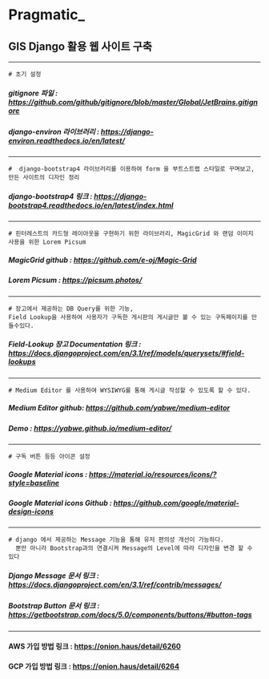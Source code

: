 # Pragmatic_


## GIS Django 활용 웹 사이트 구축

----------------------------------------------------

    # 초기 설정
##### gitignore 파일 : https://github.com/github/gitignore/blob/master/Global/JetBrains.gitignore
##### django-environ 라이브러리 : https://django-environ.readthedocs.io/en/latest/
----------------------------------------------------
    
    #  django-bootstrap4 라이브러리를 이용하여 form 을 부트스트랩 스타일로 꾸며보고, 만든 사이트의 디자인 정리
##### django-bootstrap4 링크 : https://django-bootstrap4.readthedocs.io/en/latest/index.html
   
----------------------------------------------------

    # 핀터레스트의 카드형 레이아웃을 구현하기 위한 라이브러리, MagicGrid 와 랜덤 이미지 사용을 위한 Lorem Picsum
##### MagicGrid github :  https://github.com/e-oj/Magic-Grid 
##### Lorem Picsum : https://picsum.photos/

----------------------------------------------------

    # 장고에서 제공하는 DB Query를 위한 기능, 
    Field Lookup을 사용하여 사용자가 구독한 게시판의 게시글만 볼 수 있는 구독페이지를 만들수있다.
##### Field-Lookup 장고 Documentation 링크 : https://docs.djangoproject.com/en/3.1/ref/models/querysets/#field-lookups
    
----------------------------------------------------    

    # Medium Editor 를 사용하여 WYSIWYG를 통해 게시글 작성할 수 있도록 할 수 있다.
##### Medium Editor github:  https://github.com/yabwe/medium-editor     
##### Demo : https://yabwe.github.io/medium-editor/
    
----------------------------------------------------

    # 구독 버튼 등등 아이콘 설정
##### Google Material icons : https://material.io/resources/icons/?style=baseline 
##### Google Material icons Github : https://github.com/google/material-design-icons
   
----------------------------------------------------

    # django 에서 제공하는 Message 기능을 통해 유저 편의성 개선이 가능하다. 
      뿐만 아니라 Bootstrap과의 연결시켜 Message의 Level에 따라 디자인을 변경 할 수 있다
##### Django Message 문서 링크 : https://docs.djangoproject.com/en/3.1/ref/contrib/messages/ 
##### Bootstrap Button 문서 링크 : https://getbootstrap.com/docs/5.0/components/buttons/#button-tags 
    
----------------------------------------------------

#### AWS 가입 방법 링크 : https://onion.haus/detail/6260
#### GCP 가입 방법 링크 : https://onion.haus/detail/6264

